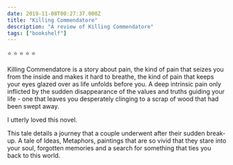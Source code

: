 ```yaml
---    
date: 2019-11-08T00:27:37.000Z
title: "Killing Commendatore"
description: "A review of Killing Commendatore"
tags: ["bookshelf"]
---   
```

⭐ ⭐ ⭐ ⭐ ⭐ 

Killing Commendatore is a story about pain, the kind of pain that seizes you from the inside and makes it hard to breathe, the kind of pain that keeps your eyes glazed over as life unfolds before you. A deep intrinsic pain only inflicted by the sudden disappearance of the values and truths guiding your life - one that leaves you desperately clinging to a scrap of wood that had been swept away.

I utterly loved this novel. 

This tale details a journey that a couple underwent after their sudden break-up. A tale of Ideas, Metaphors, paintings that are so vivid that they stare into your soul, forgotten memories and a search for something that ties you back to this world. 
